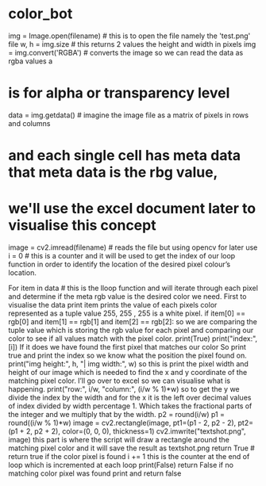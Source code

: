 # color_bot
img = Image.open(filename) # this is to open the file namely the 'test.png' file
w, h = img.size # this returns 2 values the height and width in pixels
img = img.convert('RGBA') # converts the image so we can read the data as rgba values a
# is for alpha or transparency level
data = img.getdata() # imagine the image file as a matrix of pixels in rows and columns
# and each single cell has meta data that meta data is the rbg value,
# we'll use the excel document later to visualise this concept
image = cv2.imread(filename) # reads the file but using opencv for later use
i = 0 # this is a counter and it will be used to get the index of our loop function in order to identify the location of the desired pixel colour’s location.

For item in data # this is the lloop function and will iterate through each pixel and determine if the meta rgb value is the desired color we need. 
First to visualise the data print item prints the value of each pixels color represented as a tuple value 255, 255 , 255 is a white pixel.
if item[0] == rgb[0] and item[1] == rgb[1] and item[2] == rgb[2]: 
so we are comparing the tuple value which is storing the rgb value for each pixel and comparing  our color to see if all values match with the pixel color. 
            print(True)
            print("index:", [i])
If it does we have found the first pixel that matches our color
So print true and print the index so we know what the position the pixel found on.
            print("img height:", h, "| img width:", w)
so this is print the pixel width and height of our image which is needed to find the x and y coordinate of the matching pixel color.
I’ll go over to excel so we can visualise what is happening.
            print("row:", i/w, "column:", (i/w % 1)*w)
so to get the y we divide the index by the width and for the x it is the left over decimal values of index divided by width percentage 1. Which takes the fractional parts of the integer and we multiply that by the width. 
            p2 = round(i/w)
            p1 = round((i/w % 1)*w)
            image = cv2.rectangle(image, pt1=(p1 - 2, p2 - 2), pt2=(p1 + 2, p2 + 2), color=(0, 0, 0), thickness=1)
            cv2.imwrite("textshot.png", image)
this part is where the script will draw a rectangle around the matching pixel color and it will save the result as textshot.png
            return True # return true if the color pixel is found
        i += 1 this is the counter at the end of loop which is incremented at each loop
    print(False)
    return False
if no matching color pixel was found print and return false

